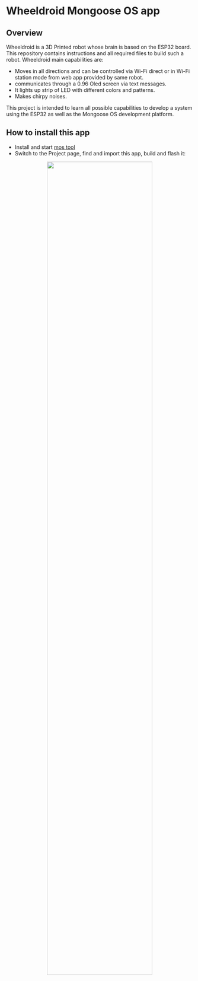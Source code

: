# Wheeldroid Mongoose OS app

## Overview

Wheeldroid is a 3D Printed robot whose brain is based on the ESP32 board. This repository contains instructions and all required files to build such a robot. Wheeldroid main capabilities are:

- Moves in all directions and can be controlled via Wi-Fi direct or in Wi-Fi station mode from web app provided by same robot.
- communicates through a 0.96 Oled screen via text messages.
- It lights up strip of LED with different colors and patterns.
- Makes chirpy noises.


This project is intended to learn all possible capabilities to develop a system using the ESP32 as well as the Mongoose OS development platform.

## How to install this app

- Install and start [mos tool](https://mongoose-os.com/software.html)
- Switch to the Project page, find and import this app, build and flash it:

<p align="center">
  <img src="https://mongoose-os.com/images/app1.gif" width="75%">
</p>
